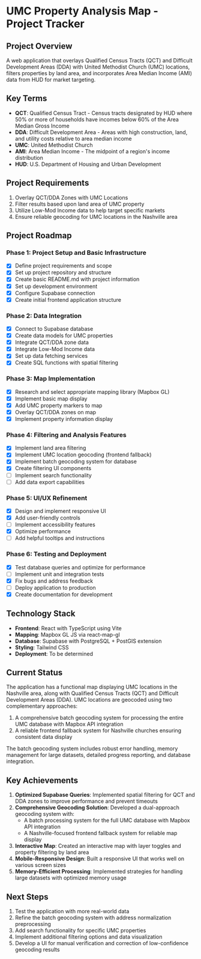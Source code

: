 # UMC Property Analysis Map - Project Tracker

## Project Overview
A web application that overlays Qualified Census Tracts (QCT) and Difficult Development Areas (DDA) with United Methodist Church (UMC) locations, filters properties by land area, and incorporates Area Median Income (AMI) data from HUD for market targeting.

## Key Terms
- **QCT**: Qualified Census Tract - Census tracts designated by HUD where 50% or more of households have incomes below 60% of the Area Median Gross Income
- **DDA**: Difficult Development Area - Areas with high construction, land, and utility costs relative to area median income
- **UMC**: United Methodist Church
- **AMI**: Area Median Income - The midpoint of a region's income distribution
- **HUD**: U.S. Department of Housing and Urban Development

## Project Requirements
1. Overlay QCT/DDA Zones with UMC Locations
2. Filter results based upon land area of UMC property
3. Utilize Low-Mod Income data to help target specific markets
4. Ensure reliable geocoding for UMC locations in the Nashville area

## Project Roadmap

### Phase 1: Project Setup and Basic Infrastructure
- [x] Define project requirements and scope
- [x] Set up project repository and structure
- [x] Create basic README.md with project information
- [x] Set up development environment
- [x] Configure Supabase connection
- [x] Create initial frontend application structure

### Phase 2: Data Integration
- [x] Connect to Supabase database
- [x] Create data models for UMC properties
- [x] Integrate QCT/DDA zone data
- [x] Integrate Low-Mod Income data
- [x] Set up data fetching services
- [x] Create SQL functions with spatial filtering

### Phase 3: Map Implementation
- [x] Research and select appropriate mapping library (Mapbox GL)
- [x] Implement basic map display
- [x] Add UMC property markers to map
- [x] Overlay QCT/DDA zones on map
- [x] Implement property information display

### Phase 4: Filtering and Analysis Features
- [x] Implement land area filtering
- [x] Implement UMC location geocoding (frontend fallback)
- [x] Implement batch geocoding system for database
- [x] Create filtering UI components
- [ ] Implement search functionality
- [ ] Add data export capabilities

### Phase 5: UI/UX Refinement
- [x] Design and implement responsive UI
- [x] Add user-friendly controls
- [ ] Implement accessibility features
- [x] Optimize performance
- [ ] Add helpful tooltips and instructions

### Phase 6: Testing and Deployment
- [x] Test database queries and optimize for performance
- [ ] Implement unit and integration tests
- [x] Fix bugs and address feedback
- [ ] Deploy application to production
- [x] Create documentation for development

## Technology Stack
- **Frontend**: React with TypeScript using Vite
- **Mapping**: Mapbox GL JS via react-map-gl
- **Database**: Supabase with PostgreSQL + PostGIS extension
- **Styling**: Tailwind CSS
- **Deployment**: To be determined

## Current Status
The application has a functional map displaying UMC locations in the Nashville area, along with Qualified Census Tracts (QCT) and Difficult Development Areas (DDA). UMC locations are geocoded using two complementary approaches:

1. A comprehensive batch geocoding system for processing the entire UMC database with Mapbox API integration
2. A reliable frontend fallback system for Nashville churches ensuring consistent data display

The batch geocoding system includes robust error handling, memory management for large datasets, detailed progress reporting, and database integration.

## Key Achievements
1. **Optimized Supabase Queries**: Implemented spatial filtering for QCT and DDA zones to improve performance and prevent timeouts
2. **Comprehensive Geocoding Solution**: Developed a dual-approach geocoding system with:
   - A batch processing system for the full UMC database with Mapbox API integration
   - A Nashville-focused frontend fallback system for reliable map display
3. **Interactive Map**: Created an interactive map with layer toggles and property filtering by land area
4. **Mobile-Responsive Design**: Built a responsive UI that works well on various screen sizes
5. **Memory-Efficient Processing**: Implemented strategies for handling large datasets with optimized memory usage

## Next Steps
1. Test the application with more real-world data
2. Refine the batch geocoding system with address normalization preprocessing
3. Add search functionality for specific UMC properties
4. Implement additional filtering options and data visualization
5. Develop a UI for manual verification and correction of low-confidence geocoding results
